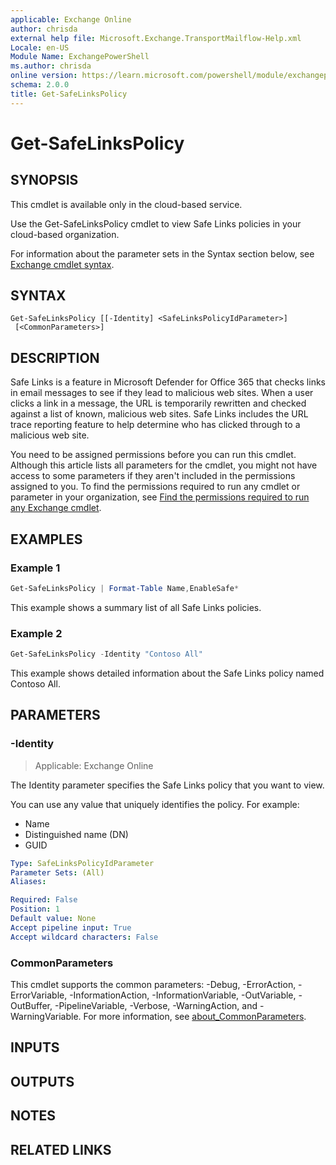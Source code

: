 ```yaml
---
applicable: Exchange Online
author: chrisda
external help file: Microsoft.Exchange.TransportMailflow-Help.xml
Locale: en-US
Module Name: ExchangePowerShell
ms.author: chrisda
online version: https://learn.microsoft.com/powershell/module/exchangepowershell/get-safelinkspolicy
schema: 2.0.0
title: Get-SafeLinksPolicy
---
```


# Get-SafeLinksPolicy

## SYNOPSIS
This cmdlet is available only in the cloud-based service.

Use the Get-SafeLinksPolicy cmdlet to view Safe Links policies in your cloud-based organization.

For information about the parameter sets in the Syntax section below, see [Exchange cmdlet syntax](https://learn.microsoft.com/powershell/exchange/exchange-cmdlet-syntax).

## SYNTAX

```
Get-SafeLinksPolicy [[-Identity] <SafeLinksPolicyIdParameter>]
 [<CommonParameters>]
```

## DESCRIPTION
Safe Links is a feature in Microsoft Defender for Office 365 that checks links in email messages to see if they lead to malicious web sites. When a user clicks a link in a message, the URL is temporarily rewritten and checked against a list of known, malicious web sites. Safe Links includes the URL trace reporting feature to help determine who has clicked through to a malicious web site.

You need to be assigned permissions before you can run this cmdlet. Although this article lists all parameters for the cmdlet, you might not have access to some parameters if they aren't included in the permissions assigned to you. To find the permissions required to run any cmdlet or parameter in your organization, see [Find the permissions required to run any Exchange cmdlet](https://learn.microsoft.com/powershell/exchange/find-exchange-cmdlet-permissions).

## EXAMPLES

### Example 1
```powershell
Get-SafeLinksPolicy | Format-Table Name,EnableSafe*
```

This example shows a summary list of all Safe Links policies.

### Example 2
```powershell
Get-SafeLinksPolicy -Identity "Contoso All"
```

This example shows detailed information about the Safe Links policy named Contoso All.

## PARAMETERS

### -Identity

> Applicable: Exchange Online

The Identity parameter specifies the Safe Links policy that you want to view.

You can use any value that uniquely identifies the policy. For example:

- Name
- Distinguished name (DN)
- GUID

```yaml
Type: SafeLinksPolicyIdParameter
Parameter Sets: (All)
Aliases:

Required: False
Position: 1
Default value: None
Accept pipeline input: True
Accept wildcard characters: False
```

### CommonParameters
This cmdlet supports the common parameters: -Debug, -ErrorAction, -ErrorVariable, -InformationAction, -InformationVariable, -OutVariable, -OutBuffer, -PipelineVariable, -Verbose, -WarningAction, and -WarningVariable. For more information, see [about_CommonParameters](https://go.microsoft.com/fwlink/p/?LinkID=113216).

## INPUTS

## OUTPUTS

## NOTES

## RELATED LINKS
